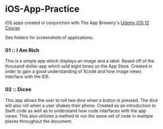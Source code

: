 # iOS-App-Practice
iOS apps created in conjunction with The App Brewery's [Udemy iOS 12 Course](https://www.udemy.com/ios-12-app-development-bootcamp/learn/v4/content)

See folders for screenshots of applications.

### 01 :: I Am Rich
This is a simple app which displays an image and a label. Based off of the thousand-dollar-app which sold eight times on the App Store. Created in order to gain a good understanding of Xcode and how image views interface with the IDE. 

### 02 :: Dicee
This app allows the user to roll two dice when a button is pressed. The dice will also roll when a user shakes their phone. Created as an introduction to Swift code as well as to understand how code interfaces with the app views. This also utiilizes a method to run the same set of code in multiple places throughout the document.

